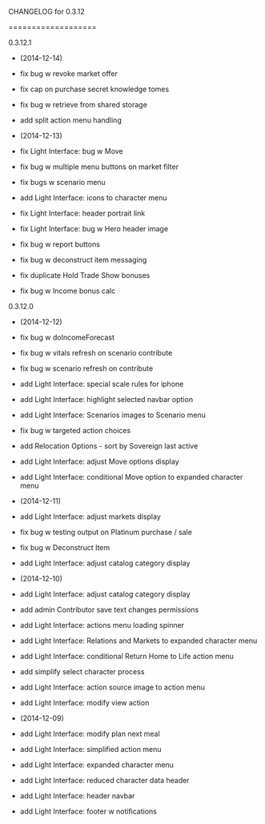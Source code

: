 CHANGELOG for 0.3.12

===================

0.3.12.1

* (2014-12-14)

 * fix bug w revoke market offer
 * fix cap on purchase secret knowledge tomes
 * fix bug w retrieve from shared storage
 * add split action menu handling

* (2014-12-13)

 * fix Light Interface: bug w Move
 * fix bug w multiple menu buttons on market filter
 * fix bugs w scenario menu
 * add Light Interface: icons to character menu
 * fix Light Interface: header portrait link
 * fix Light Interface: bug w Hero header image
 * fix bug w report buttons
 * fix bug w deconstruct item messaging
 * fix duplicate Hold Trade Show bonuses
 * fix bug w Income bonus calc


0.3.12.0

* (2014-12-12)

 * fix bug w doIncomeForecast
 * fix bug w vitals refresh on scenario contribute
 * fix bug w scenario refresh on contribute
 * add Light Interface: special scale rules for iphone
 * add Light Interface: highlight selected navbar option
 * add Light Interface: Scenarios images to Scenario menu
 * fix bug w targeted action choices
 * add Relocation Options - sort by Sovereign last active
 * add Light Interface: adjust Move options display
 * add Light Interface: conditional Move option to expanded character menu

* (2014-12-11)

 * add Light Interface: adjust markets display
 * fix bug w testing output on Platinum purchase / sale
 * fix bug w Deconstruct Item
 * add Light Interface: adjust catalog category display

* (2014-12-10)

 * add Light Interface: adjust catalog category display
 * add admin Contributor save text changes permissions
 * add Light Interface: actions menu loading spinner
 * add Light Interface: Relations and Markets to expanded character menu
 * add Light Interface: conditional Return Home to Life action menu
 * add simplify select character process
 * add Light Interface: action source image to action menu
 * add Light Interface: modify view action

* (2014-12-09)

 * add Light Interface: modify plan next meal
 * add Light Interface: simplified action menu
 * add Light Interface: expanded character menu
 * add Light Interface: reduced character data header
 * add Light Interface: header navbar
 * add Light Interface: footer w notifications

